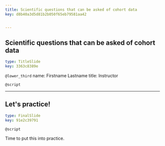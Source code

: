 ```yaml
---
title: Scientific questions that can be asked of cohort data
key: d8b40a3d5d81b2b050f65eb79581aa42


---
```

## Scientific questions that can be asked of cohort data

```yaml
type: TitleSlide
key: 3363c8389e
```

`@lower_third`
name: Firstname Lastname
title: Instructor

`@script`



---
## Let's practice!

```yaml
type: FinalSlide
key: 91e2c39791
```

`@script`

Time to put this into practice.

